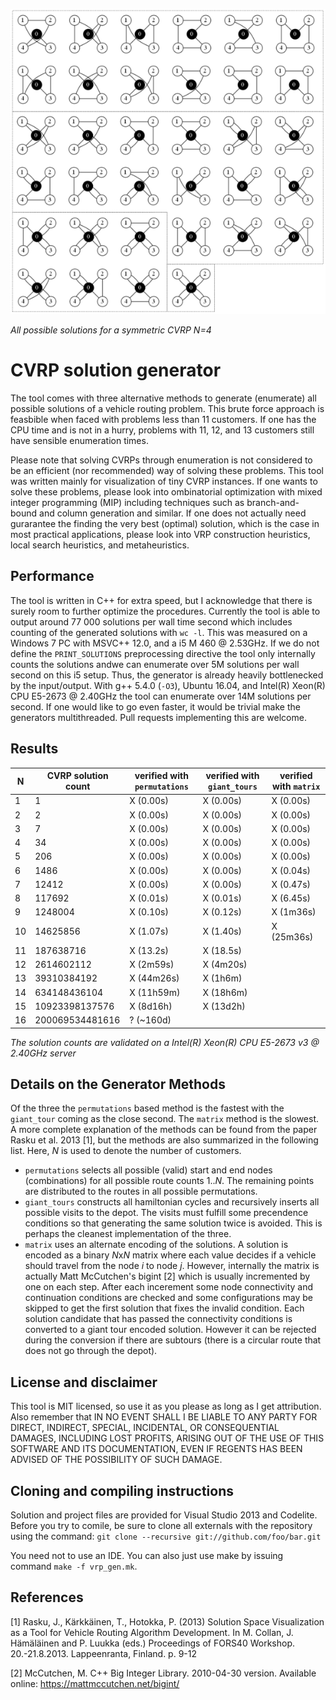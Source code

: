 ![solutions for cvrp](cvrp4_sols_sml.png)

*All possible solutions for a symmetric CVRP N=4*

# CVRP solution generator
The tool comes with three alternative methods to generate (enumerate) all possible solutions of a vehicle routing problem. This brute force approach is feasbible when faced with problems less than 11 customers. If one has the CPU time and is not in a hurry, problems with 11, 12, and 13 customers still have sensible enumeration times.

Please note that solving CVRPs through enumeration is not considered to be an efficient (nor recommended) way of solving these problems. This tool was written mainly for visualization of tiny CVRP instances. If one wants to solve these problems, please look into ombinatorial optimization with mixed integer programming (MIP) including techniques such as branch-and-bound and column generation and similar. If one does not actually need gurarantee the finding the very best (optimal) solution, which is the case in most practical applications, please look into VRP construction heuristics, local search heuristics, and metaheuristics. 


## Performance

The tool is written in C++ for extra speed, but I acknowledge that there is surely room to further optimize the procedures. Currently the tool is able to output around 77 000 solutions per wall time second which includes counting of the generated solutions with `wc -l`. This was measured on a Windows 7 PC with MSVC++ 12.0, and a i5 M 460 @ 2.53GHz. If we do not define the `PRINT_SOLUTIONS` preprocessing directive the tool only internally counts the solutions andwe can enumerate over 5M solutions per wall second on this i5 setup. Thus, the generator is already heavily bottlenecked by the input/output. With g++ 5.4.0 (`-O3`), Ubuntu 16.04, and Intel(R) Xeon(R) CPU E5-2673 @ 2.40GHz the tool can enumerate over 14M solutions per second. If one would like to go even faster, it would be trivial make the generators multithreaded. Pull requests implementing this are welcome.

## Results

N | CVRP solution count | verified with `permutations` | verified with `giant_tours` | verified with `matrix`  
--- | --- | --- | --- | --- 
1 | 1                   | X (0.00s)  | X (0.00s) | X (0.00s)
2 | 2                   | X (0.00s)  | X (0.00s) | X (0.00s)
3 | 7                   | X (0.00s)  | X (0.00s) | X (0.00s)
4 | 34                  | X (0.00s)  | X (0.00s) | X (0.00s)
5 | 206                 | X (0.00s)  | X (0.00s) | X (0.00s)
6 | 1486                | X (0.00s)  | X (0.00s) | X (0.04s)
7 | 12412               | X (0.00s)  | X (0.00s) | X (0.47s)
8 | 117692              | X (0.01s)  | X (0.01s) | X (6.45s)
9 | 1248004             | X (0.10s)  | X (0.12s) | X (1m36s)
10 | 14625856           | X (1.07s)  | X (1.40s) | X (25m36s)
11 | 187638716          | X (13.2s)  | X (18.5s) | 
12 | 2614602112         | X (2m59s)  | X (4m20s) | 
13 | 39310384192        | X (44m26s) | X (1h6m) | 
14 | 634148436104       | X (11h59m) | X (18h6m) | 
15 | 10923398137576     | X (8d16h) | X (13d2h) |
16 | 200069534481616    | ? (~160d) |   | 


*The solution counts are validated on a Intel(R) Xeon(R) CPU E5-2673 v3 @ 2.40GHz server*

## Details on the Generator Methods

Of the three the `permutations` based method is the fastest with the `giant_tour` coming as the close second. The `matrix` method is the slowest. A more complete explanation of the methods can be found from the paper Rasku et al. 2013 [1], but the methods are also summarized in the following list. Here, *N* is used to denote the number of customers.
* `permutations` selects all possible (valid) start and end nodes (combinations) for all possible route counts 1..*N*. The remaining points are distributed to the routes in all possible permutations.
* `giant_tours` constructs all hamiltonian cycles and recursively inserts all possible visits to the depot. The visits must fulfill some precendence conditions so that generating the same solution twice is avoided. This is perhaps the cleanest implementation of the three.
* `matrix` uses an alternate encoding of the solutions. A solution is encoded as a binary *N*x*N* matrix where each value decides if a vehicle should travel from the node *i* to node *j*. However, internally the matrix is actually Matt McCutchen's bigint [2] which is usually incremented by one on each step. After each incerement some node connectivity and continuation conditions are checked and some configurations may be skipped to get the first solution that fixes the invalid condition. Each solution candidate that has passed the connectivity conditions is converted to a giant tour encoded solution. However it can be rejected during the conversion if there are subtours (there is a circular route that does not go through the depot). 

## License and disclaimer

This tool is MIT licensed, so use it as you please as long as I get attribution. Also remember that IN NO EVENT SHALL I BE LIABLE TO ANY PARTY FOR DIRECT, INDIRECT, SPECIAL, INCIDENTAL, OR CONSEQUENTIAL DAMAGES, INCLUDING LOST PROFITS, ARISING OUT OF THE USE OF THIS SOFTWARE AND ITS DOCUMENTATION, EVEN IF REGENTS HAS BEEN ADVISED OF THE POSSIBILITY OF SUCH DAMAGE.

## Cloning and compiling instructions

Solution and project files are provided for Visual Studio 2013 and Codelite. Before you try to comile, be sure to clone all externals with the repository using the command: `git clone --recursive git://github.com/foo/bar.git`

You need not to use an IDE. You can also just use make by issuing command `make -f vrp_gen.mk`.

## References

[1] Rasku, J., Kärkkäinen, T., Hotokka, P. (2013) Solution Space Visualization as a Tool for Vehicle Routing Algorithm Development. In M. Collan, J. Hämäläinen and P. Luukka (eds.) Proceedings of FORS40 Workshop. 20.-21.8.2013. Lappeenranta, Finland. p. 9-12

[2] McCutchen, M. C++ Big Integer Library. 2010-04-30 version. Available online: https://mattmccutchen.net/bigint/
